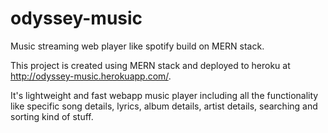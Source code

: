 # odyssey-music
Music streaming web player like spotify build on MERN stack.

This project is created using MERN stack and deployed to heroku at http://odyssey-music.herokuapp.com/.

It's lightweight and fast webapp music player including all the functionality like specific song details, lyrics, album details, artist details, searching and sorting kind of stuff. 
